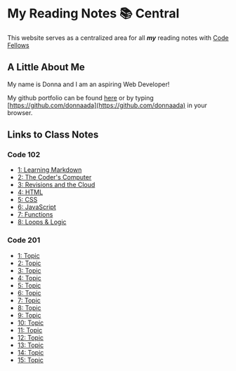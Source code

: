 # My Reading Notes 📚 Central

This website serves as a centralized area for all ***my*** reading notes with [Code Fellows]([url](https://www.codefellows.org))

<!-- Introduction -->
## A Little About Me

My name is Donna and I am an aspiring Web Developer!

My github portfolio can be found [here](https://github.com/donnaada) or by typing [https://github.com/donnaada](https://github.com/donnaada) in your browser.

<!-- ### What is Growth Mindset

Growth Mindset is believing that anyone can learn.

### Three Reminders to keep myself in growth mindset

* I don't know how to do this ... ***yet***!
* *EVERYONE* started off no knowing how to do the things I'm learning.
* I am capable of learning! -->

## Links to Class Notes

### Code 102

* [1: Learning Markdown](./102/class01.md)
* [2: The Coder's Computer](./102/class02.md)
* [3: Revisions and the Cloud](./102/class03.md)
* [4: HTML](./102/class04.md)
* [5: CSS](./102/class05.md)
* [6: JavaScript](./102/class06.md)
* [7: Functions](./102/class07.md)
* [8: Loops &amp; Logic](./102/class08.md)

### Code 201

* [1: Topic](./201/class01.md)
* [2: Topic](./201/class02.md)
* [3: Topic](./201/class03.md)
* [4: Topic](./201/class04.md)
* [5: Topic](./201/class05.md)
* [6: Topic](./201/class06.md)
* [7: Topic](./201/class07.md)
* [8: Topic](./201/class08.md)
* [9: Topic](./201/class09.md)
* [10: Topic](./201/class10.md)
* [11: Topic](./201/class11.md)
* [12: Topic](./201/class12.md)
* [13: Topic](./201/class13.md)
* [14: Topic](./201/class14.md)
* [15: Topic](./201/class15.md)

